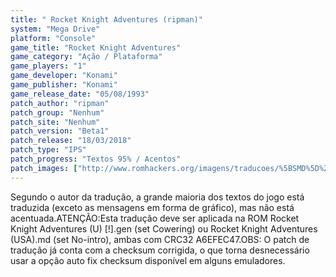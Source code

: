 ```yaml
---
title: " Rocket Knight Adventures (ripman)"
system: "Mega Drive"
platform: "Console"
game_title: "Rocket Knight Adventures"
game_category: "Ação / Plataforma"
game_players: "1"
game_developer: "Konami"
game_publisher: "Konami"
game_release_date: "05/08/1993"
patch_author: "ripman"
patch_group: "Nenhum"
patch_site: "Nenhum"
patch_version: "Beta1"
patch_release: "18/03/2018"
patch_type: "IPS"
patch_progress: "Textos 95% / Acentos"
patch_images: ["http://www.romhackers.org/imagens/traducoes/%5BSMD%5D%20Rocket%20Knight%20Adventures%20-%20ripman%20-%201.png","http://www.romhackers.org/imagens/traducoes/%5BSMD%5D%20Rocket%20Knight%20Adventures%20-%20ripman%20-%201.png","http://www.romhackers.org/imagens/traducoes/%5BSMD%5D%20Rocket%20Knight%20Adventures%20-%20ripman%20-%202.png"]
---
```

Segundo o autor da tradução, a grande maioria dos textos do jogo está traduzida (exceto as mensagens em forma de gráfico), mas não está acentuada.ATENÇÃO:Esta tradução deve ser aplicada na ROM Rocket Knight Adventures (U) [!].gen (set Cowering) ou Rocket Knight Adventures (USA).md (set No-intro), ambas com CRC32 A6EFEC47.OBS: O patch de tradução já conta com a checksum corrigida, o que torna desnecessário usar a opção auto fix checksum disponível em alguns emuladores.